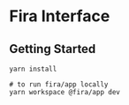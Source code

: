 # Fira Interface   

## Getting Started

```shell
yarn install

# to run fira/app locally
yarn workspace @fira/app dev
```
